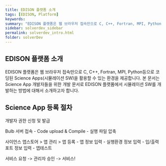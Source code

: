 ```yaml
---
title: EDISON 플랫폼 소개
tags: [EDISON, Platform]
keywords:
summary: "EDISON 플랫폼은 웹 브라우저 접속만으로 C, C++, Fortran, MPI, Python등으로 코딩된 Science Apps(시뮬레이션 SW)을 활용할 수 있는 환경을 제공합니다. 본 문서는 Science App 개발자들을 위한 개발 문서로 EDISON 플랫폼에서 시뮬레이션 SW를 개발하는 방법에 대해서 소개하고자 합니다."
sidebar: solverdev_sidebar
permalink: solverdev_intro.html
folder: solverDev
---
```


## EDISON 플랫폼 소개

EDISON 플랫폼은 웹 브라우저 접속만으로 C, C++, Fortran, MPI, Python등으로 코딩된 Science Apps(시뮬레이션 SW)을 활용할 수 있는 환경을 제공합니다. 본 문서는 Science App 개발자들을 위한 개발 문서로 EDISON 플랫폼에서 시뮬레이션 SW를 개발하는 방법에 대해서 소개하고자 합니다.


## Science App 등록 절차

개발자 권한 신청 및 발급

Bulb 서버 접속 - Code upload & Compile - 실행 파일 압축

사이언스 앱스토어 > 앱 관리 > 앱 등록 - 앱 정보 입력 - 실행환경 정보 입력 - 입/출력 포트 정보 입력 - 앱테스트

서비스 요청 -> 관리자 승인 -> 서비스!
